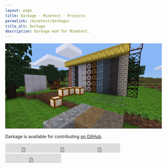 ```yaml
---
layout: page
title: Darkage · Minetest · Projects
permalink: /minetest/darkage/
title_alt: Darkage
description: Darkage mod for Minetest.
---
```


![Darkage Screenshot](/assets/img/minetest-darkage-screenshot.png)

Darkage is available for contributing [on GitHub](https://github.com/davisonio/darkage).

<iframe src="https://ghbtns.com/github-btn.html?user=davisonio&repo=darkage&type=watch&count=true&size=large&v=2" frameborder="0" scrolling="0" width="130px" height="30px"></iframe><iframe src="https://ghbtns.com/github-btn.html?user=davisonio&repo=darkage&type=star&count=true&size=large" frameborder="0" scrolling="0" width="120px" height="30px"></iframe><iframe src="https://ghbtns.com/github-btn.html?user=davisonio&repo=darkage&type=fork&count=true&size=large" frameborder="0" scrolling="0" width="120px" height="30px"></iframe><iframe src="https://ghbtns.com/github-btn.html?user=davisonio&type=follow&count=true&size=large" frameborder="0" scrolling="0" width="180px" height="30px"></iframe>
